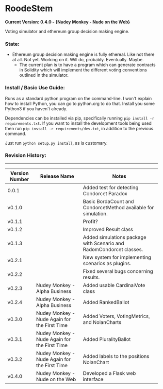 # RoodeStem
**Current Version: 0.4.0 - {Nudey Monkey - Nude on the Web}**

Voting simulator and ethereum group decision making engine.

### State:

* Ethereum group decision making engine is fully ethereal. Like not there at all. Not yet. Working on it. Will do, probably. Eventually. Maybe.
    * The current plan is to have a program which can generate contracts in Solidity which will implement the different voting conventions outlined in the simulator. 


### Install / Basic Use Guide:

Runs as a standard python program on the command-line. I won't explain how to install Python, you can go to python.org to do that. Install you some Python3 if you haven't already.

Dependencies can be installed via pip, specifically running `pip install -r requirements.txt`. If you want to install the development tools being used then run `pip install -r requirements/dev.txt`, in addition to the previous command.

Just run `python setup.py install`, as is customary.


### Revision History: 
______________________________________
| Version Number | Release Name | Notes                                                        |
-----------------|--------------|--------------------------------------------------------------|
| 0.0.1            |              | Added test for detecting Condorcet Paradox |
| v0.1.0           |              | Basic BordaCount and CondorcetMethod available for simulation. |
| v0.1.1           |              | Profit?
| v0.1.2           |              | Improved Result class
| v0.1.3           |              | Added simulations package with Scenario and RadomCondorcet classes.
| v0.2.1           |              | New system for implementing scenarios as plugins.
| v0.2.2           |              | Fixed several bugs concerning results.
| v0.2.3           | Nudey Monkey - Alpha Business                | Added usable CardinalVote class |
| v0.2.4           | Nudey Monkey - Alpha Business  | Added RankedBallot              |
| v0.3.0           | Nudey Monkey - Nude Again for the First Time | Added Voters, VotingMetrics, and NolanCharts              |
| v0.3.1           | Nudey Monkey - Nude Again for the First Time | Added PluralityBallot              | 
| v0.3.2           | Nudey Monkey - Nude Again for the First Time | Added labels to the positions NolanChart |
| v0.4.0           | Nudey Monkey - Nude on the Web               | Developed a Flask web interface |

